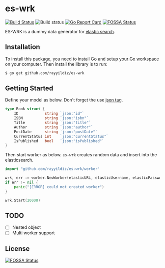 es-wrk
===


[![Build Status](http://img.shields.io/travis/rayyildiz/es-wrk.svg?style=flat-square)](https://travis-ci.org/rayyildiz/es-wrk)
![Build status](https://github.com/shopmob/authorization/workflows/ci/badge.svg)
[![Go Report Card](https://goreportcard.com/badge/github.com/rayyildiz/es-wrk)](https://goreportcard.com/report/github.com/rayyildiz/es-wrk)
[![FOSSA Status](https://app.fossa.io/api/projects/git%2Bgithub.com%2Frayyildiz%2Fes-wrk.svg?type=shield)](https://app.fossa.io/projects/git%2Bgithub.com%2Frayyildiz%2Fes-wrk?ref=badge_shield)

ES-WRK is a dummy data generator for [elastic search](https://github.com/elastic/elasticsearch). 


Installation
---

To install this package, you need to install [Go](https://golang.org/dl/) and [setup your Go workspace](https://golang.org/doc/install) on your computer. Then install the library is to run:

```bash
$ go get github.com/rayyildiz/es-wrk
```

Getting Started
---

Define your model as below. Don't forget the use [json tag](https://golang.org/pkg/encoding/json/#Marshal).
```go
type Book struct {
	ID            string `json:"id"`
	ISBN          string `json:"isbn"`
	Title         string `json:"title"`
	Author        string `json:"author"`
	PostDate      string `json:"postDate"`
	CurrentStatus int    `json:"currentStatus"`
	IsPublished   bool   `json:"isPublished"`
}
```

Then start worker as below. `es-wrk` creates random data and insert into the elasticsearch. 

```go
import "github.com/rayyildiz/es-wrk/worker"

wrk, err := worker.NewWorker(elasticURL, elasticUsername, elasticPassword, reflect.TypeOf(Book{}))
if err != nil {
    panic("[ERROR] could not created worker")
}

wrk.Start(20000)
```


TODO
---

- [ ] Nested object
- [ ] Multi worker support

## License
[![FOSSA Status](https://app.fossa.io/api/projects/git%2Bgithub.com%2Frayyildiz%2Fes-wrk.svg?type=large)](https://app.fossa.io/projects/git%2Bgithub.com%2Frayyildiz%2Fes-wrk?ref=badge_large)